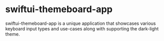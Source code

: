# swiftui-themeboard-app
swiftui-themeboard-app is a unique application that showcases various keyboard input types and use-cases along with supporting the dark-light theme.
